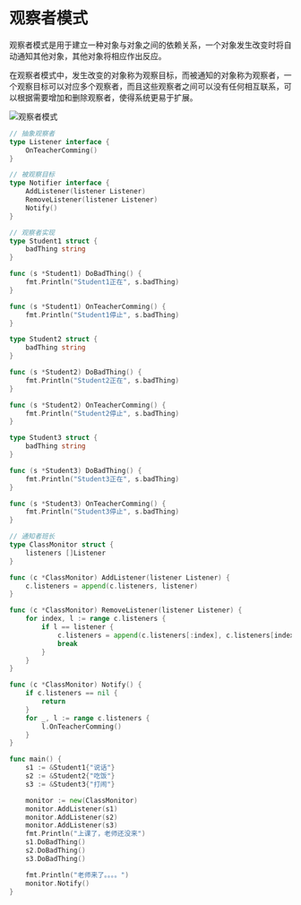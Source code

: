 # 观察者模式

观察者模式是用于建立一种对象与对象之间的依赖关系，一个对象发生改变时将自动通知其他对象，其他对象将相应作出反应。

在观察者模式中，发生改变的对象称为观察目标，而被通知的对象称为观察者，一个观察目标可以对应多个观察者，而且这些观察者之间可以没有任何相互联系，可以根据需要增加和删除观察者，使得系统更易于扩展。

![观察者模式](https://imgs-1306864474.cos.ap-beijing.myqcloud.com/img/%E8%A7%82%E5%AF%9F%E8%80%85%E6%A8%A1%E5%BC%8F.jpg)

```go
// 抽象观察者
type Listener interface {
	OnTeacherComming()
}

// 被观察目标
type Notifier interface {
	AddListener(listener Listener)
	RemoveListener(listener Listener)
	Notify()
}

// 观察者实现
type Student1 struct {
	badThing string
}

func (s *Student1) DoBadThing() {
	fmt.Println("Student1正在", s.badThing)
}

func (s *Student1) OnTeacherComming() {
	fmt.Println("Student1停止", s.badThing)
}

type Student2 struct {
	badThing string
}

func (s *Student2) DoBadThing() {
	fmt.Println("Student2正在", s.badThing)
}

func (s *Student2) OnTeacherComming() {
	fmt.Println("Student2停止", s.badThing)
}

type Student3 struct {
	badThing string
}

func (s *Student3) DoBadThing() {
	fmt.Println("Student3正在", s.badThing)
}

func (s *Student3) OnTeacherComming() {
	fmt.Println("Student3停止", s.badThing)
}

// 通知者班长
type ClassMonitor struct {
	listeners []Listener
}

func (c *ClassMonitor) AddListener(listener Listener) {
	c.listeners = append(c.listeners, listener)
}

func (c *ClassMonitor) RemoveListener(listener Listener) {
	for index, l := range c.listeners {
		if l == listener {
			c.listeners = append(c.listeners[:index], c.listeners[index + 1:]...)
			break
		}
	}
}

func (c *ClassMonitor) Notify() {
	if c.listeners == nil {
		return
	}
	for _, l := range c.listeners {
		l.OnTeacherComming()
	}
}

func main() {
	s1 := &Student1{"说话"}
	s2 := &Student2{"吃饭"}
	s3 := &Student3{"打闹"}

	monitor := new(ClassMonitor)
	monitor.AddListener(s1)
	monitor.AddListener(s2)
	monitor.AddListener(s3)
	fmt.Println("上课了，老师还没来")
	s1.DoBadThing()
	s2.DoBadThing()
	s3.DoBadThing()

	fmt.Println("老师来了。。。。")
	monitor.Notify()
}
```


